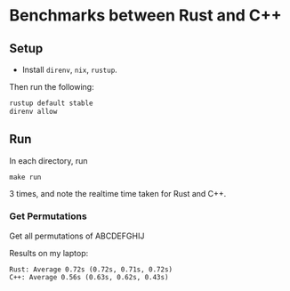 # Benchmarks between Rust and C++

## Setup

- Install `direnv`, `nix`, `rustup`.

Then run the following:
```bash
rustup default stable
direnv allow
```

## Run

In each directory, run

```
make run
```

3 times, and note the realtime time taken for Rust and C++.

### Get Permutations

Get all permutations of ABCDEFGHIJ

Results on my laptop:
```
Rust: Average 0.72s (0.72s, 0.71s, 0.72s)
C++: Average 0.56s (0.63s, 0.62s, 0.43s)
```
